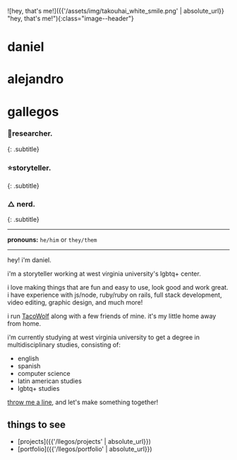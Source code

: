 ![hey, that's me!]({{'/assets/img/takouhai_white_smile.png' | absolute_url}} "hey, that's me!"){:class="image--header"}

# daniel 
# alejandro 
# gallegos
### 🔬researcher. 
{: .subtitle}
### ⭐storyteller. 
{: .subtitle}
### △ nerd.
{: .subtitle}

---

**pronouns:** `he/him` or `they/them`

---

hey! i'm daniel.

i'm a storyteller working at west virginia university's lgbtq+ center. 

i love making things that are fun and easy to use, look good and work great. i have experience with js/node, ruby/ruby on rails, full stack development, video editing, graphic design, and much more!

i run [TacoWolf](https://tacowolf.net) along with a few friends of mine. it's my little home away from home.

i'm currently studying at west virginia university to get a degree in multidisciplinary studies, consisting of:
* english
* spanish
* computer science
* latin american studies
* lgbtq+ studies

<a href='ma&#105;&#108;t&#111;&#58;dani&#101;&#37;&#54;C%4&#48;t&#97;&#99;%&#54;F%77%&#54;F&#108;%66&#46;net'>throw me a line</a>, and let's make something together!

## things to see
* [projects]({{'/llegos/projects' | absolute_url}})
* [portfolio]({{'/llegos/portfolio' | absolute_url}})
